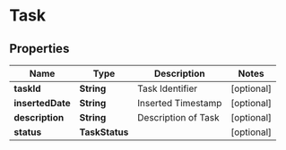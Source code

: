 

# Task


## Properties

| Name | Type | Description | Notes |
|------------ | ------------- | ------------- | -------------|
|**taskId** | **String** | Task Identifier |  [optional] |
|**insertedDate** | **String** | Inserted Timestamp |  [optional] |
|**description** | **String** | Description of Task |  [optional] |
|**status** | **TaskStatus** |  |  [optional] |



